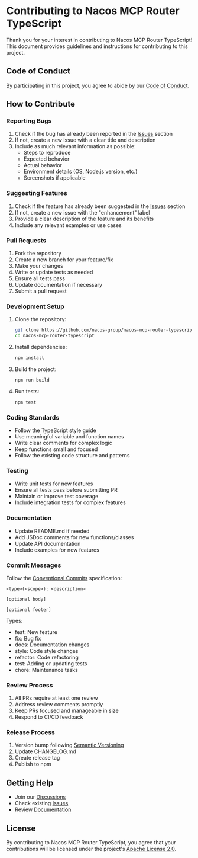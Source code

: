 # Contributing to Nacos MCP Router TypeScript

Thank you for your interest in contributing to Nacos MCP Router TypeScript! This document provides guidelines and instructions for contributing to this project.

## Code of Conduct

By participating in this project, you agree to abide by our [Code of Conduct](CODE_OF_CONDUCT.md).

## How to Contribute

### Reporting Bugs

1. Check if the bug has already been reported in the [Issues](https://github.com/nacos-group/nacos-mcp-router-typescript/issues) section
2. If not, create a new issue with a clear title and description
3. Include as much relevant information as possible:
   - Steps to reproduce
   - Expected behavior
   - Actual behavior
   - Environment details (OS, Node.js version, etc.)
   - Screenshots if applicable

### Suggesting Features

1. Check if the feature has already been suggested in the [Issues](https://github.com/nacos-group/nacos-mcp-router-typescript/issues) section
2. If not, create a new issue with the "enhancement" label
3. Provide a clear description of the feature and its benefits
4. Include any relevant examples or use cases

### Pull Requests

1. Fork the repository
2. Create a new branch for your feature/fix
3. Make your changes
4. Write or update tests as needed
5. Ensure all tests pass
6. Update documentation if necessary
7. Submit a pull request

### Development Setup

1. Clone the repository:
   ```bash
   git clone https://github.com/nacos-group/nacos-mcp-router-typescript.git
   cd nacos-mcp-router-typescript
   ```

2. Install dependencies:
   ```bash
   npm install
   ```

3. Build the project:
   ```bash
   npm run build
   ```

4. Run tests:
   ```bash
   npm test
   ```

### Coding Standards

- Follow the TypeScript style guide
- Use meaningful variable and function names
- Write clear comments for complex logic
- Keep functions small and focused
- Follow the existing code structure and patterns

### Testing

- Write unit tests for new features
- Ensure all tests pass before submitting PR
- Maintain or improve test coverage
- Include integration tests for complex features

### Documentation

- Update README.md if needed
- Add JSDoc comments for new functions/classes
- Update API documentation
- Include examples for new features

### Commit Messages

Follow the [Conventional Commits](https://www.conventionalcommits.org/) specification:

```
<type>(<scope>): <description>

[optional body]

[optional footer]
```

Types:
- feat: New feature
- fix: Bug fix
- docs: Documentation changes
- style: Code style changes
- refactor: Code refactoring
- test: Adding or updating tests
- chore: Maintenance tasks

### Review Process

1. All PRs require at least one review
2. Address review comments promptly
3. Keep PRs focused and manageable in size
4. Respond to CI/CD feedback

### Release Process

1. Version bump following [Semantic Versioning](https://semver.org/)
2. Update CHANGELOG.md
3. Create release tag
4. Publish to npm

## Getting Help

- Join our [Discussions](https://github.com/nacos-group/nacos-mcp-router-typescript/discussions)
- Check existing [Issues](https://github.com/nacos-group/nacos-mcp-router-typescript/issues)
- Review [Documentation](https://nacos.io/docs/)

## License

By contributing to Nacos MCP Router TypeScript, you agree that your contributions will be licensed under the project's [Apache License 2.0](LICENSE). 